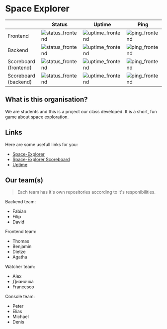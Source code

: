 # Space Explorer

| | Status        | Uptime        | Ping |
|-| ------------- | ------------- | ---- |
| Frontend | ![status_frontend](https://up.programar.io/api/badge/45/status) | ![uptime_frontend](https://up.programar.io/api/badge/45/uptime) | ![ping_frontend](https://up.programar.io/api/badge/45/ping) |
| Backend | ![status_frontend](https://up.programar.io/api/badge/46/status) | ![uptime_frontend](https://up.programar.io/api/badge/46/uptime) | ![ping_frontend](https://up.programar.io/api/badge/46/ping) |
| Scoreboard (frontend) | ![status_frontend](https://up.programar.io/api/badge/43/status) | ![uptime_frontend](https://up.programar.io/api/badge/43/uptime) | ![ping_frontend](https://up.programar.io/api/badge/43/ping) |
| Scoreboard (backend) | ![status_frontend](https://up.programar.io/api/badge/44/status) | ![uptime_frontend](https://up.programar.io/api/badge/44/uptime) | ![ping_frontend](https://up.programar.io/api/badge/44/ping) |


## What is this organisation?

We are students and this is a project our class developed. It is a short, fun game about space exploration.

## Links

Here are some usefull links for you:

- [Space-Explorer](https://space-explorer.programar.io)
- [Space-Explorer Scoreboard](https://scoreboard-space-explorer.programar.io)
- [Uptime](https://up.programar.io/status/space-explorer)

## Our team(s)

> Each team has it's own repositories according to it's responibilities.

Backend team:

- Fabian
- Filip
- David

Frontend team:

- Thomas
- Benjamin
- Dietze
- Agatha

Watcher team:

- Alex
- Дианочка
- Francesco

Console team:

- Peter
- Elias
- Michael
- Denis
